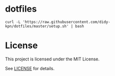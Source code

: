 # dotfiles

```
curl -L 'https://raw.githubusercontent.com/didy-kpn/dotfiles/master/setup.sh' | bash
```

# License

This project is licensed under the MIT License.

See [LICENSE](https://github.com/didy-kpn/dotfiles/blob/master/LICENSE) for details.
